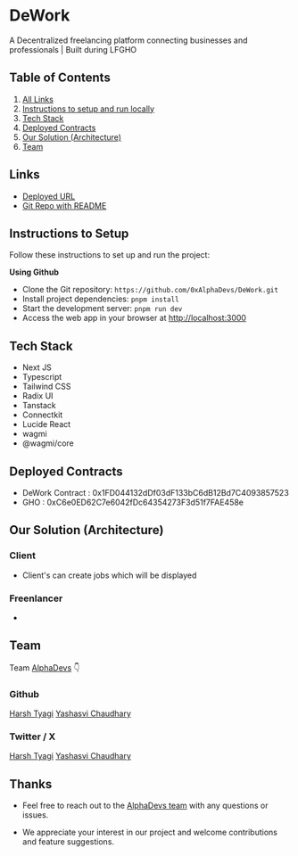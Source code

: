 # DeWork

A Decentralized freelancing platform connecting businesses and professionals | Built during LFGHO

## Table of Contents

1. [All Links](#links)
2. [Instructions to setup and run locally ](#instructions-to-setup)
3. [Tech Stack](#tech-stack)
4. [Deployed Contracts](#deployed-contracts)
5. [Our Solution (Architecture)](#our-solution-architecture)
6. [Team](#team)

## Links

- [Deployed URL](https://dework-khaki.vercel.app/)
- [Git Repo with README](https://dework-khaki.vercel.app/)

## Instructions to Setup

Follow these instructions to set up and run the project:

**Using Github**

- Clone the Git repository: `https://github.com/0xAlphaDevs/DeWork.git`
- Install project dependencies: `pnpm install`
- Start the development server: `pnpm run dev`
- Access the web app in your browser at [http://localhost:3000](http://localhost:3000)

## Tech Stack

- Next JS
- Typescript
- Tailwind CSS
- Radix UI
- Tanstack
- Connectkit
- Lucide React
- wagmi
- @wagmi/core

## Deployed Contracts

- DeWork Contract : 0x1FD044132dDf03dF133bC6dB12Bd7C4093857523
- GHO : 0xC6e0ED62C7e6042fDc64354273F3d51f7FAE458e

## Our Solution (Architecture)

### Client

- Client's can create jobs which will be displayed

### Freenlancer

-

## Team

Team [AlphaDevs](https://alphadevs.dev) 👇

### Github

[Harsh Tyagi](https://github.com/mr-harshtyagi)
[Yashasvi Chaudhary](https://github.com/0xyshv)

### Twitter / X

[Harsh Tyagi](https://twitter.com/mr_harshtyagi)
[Yashasvi Chaudhary](https://twitter.com/0xyshv)

## Thanks

- Feel free to reach out to the [AlphaDevs team](https://alphadevs.dev) with any questions or issues.

- We appreciate your interest in our project and welcome contributions and feature suggestions.
